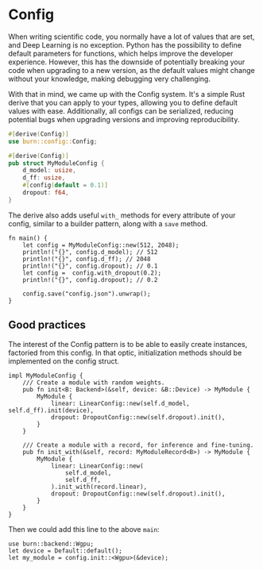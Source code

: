 # Config

When writing scientific code, you normally have a lot of values that are set, and Deep Learning is
no exception. Python has the possibility to define default parameters for functions, which helps
improve the developer experience. However, this has the downside of potentially breaking your code
when upgrading to a new version, as the default values might change without your knowledge, making
debugging very challenging.

With that in mind, we came up with the Config system. It's a simple Rust derive that you can apply
to your types, allowing you to define default values with ease. Additionally, all configs can be
serialized, reducing potential bugs when upgrading versions and improving reproducibility.

```rust , ignore
#[derive(Config)]
use burn::config::Config;

#[derive(Config)]
pub struct MyModuleConfig {
    d_model: usize,
    d_ff: usize,
    #[config(default = 0.1)]
    dropout: f64,
}
```

The derive also adds useful `with_` methods for every attribute of your config, similar to a builder
pattern, along with a `save` method.

```rust, ignore
fn main() {
    let config = MyModuleConfig::new(512, 2048);
    println!("{}", config.d_model); // 512
    println!("{}", config.d_ff); // 2048
    println!("{}", config.dropout); // 0.1
    let config =  config.with_dropout(0.2);
    println!("{}", config.dropout); // 0.2

    config.save("config.json").unwrap();
}
```

## Good practices

The interest of the Config pattern is to be able to easily create instances, factoried from this
config. In that optic, initialization methods should be implemented on the config struct.

```rust, ignore
impl MyModuleConfig {
    /// Create a module with random weights.
    pub fn init<B: Backend>(&self, device: &B::Device) -> MyModule {
        MyModule {
            linear: LinearConfig::new(self.d_model, self.d_ff).init(device),
            dropout: DropoutConfig::new(self.dropout).init(),
        }
    }

    /// Create a module with a record, for inference and fine-tuning.
    pub fn init_with(&self, record: MyModuleRecord<B>) -> MyModule {
        MyModule {
            linear: LinearConfig::new(
                self.d_model,
                self.d_ff,
            ).init_with(record.linear),
            dropout: DropoutConfig::new(self.dropout).init(),
        }
    }
}
```

Then we could add this line to the above `main`:

```rust, ignore
use burn::backend::Wgpu;
let device = Default::default();
let my_module = config.init::<Wgpu>(&device);
```
